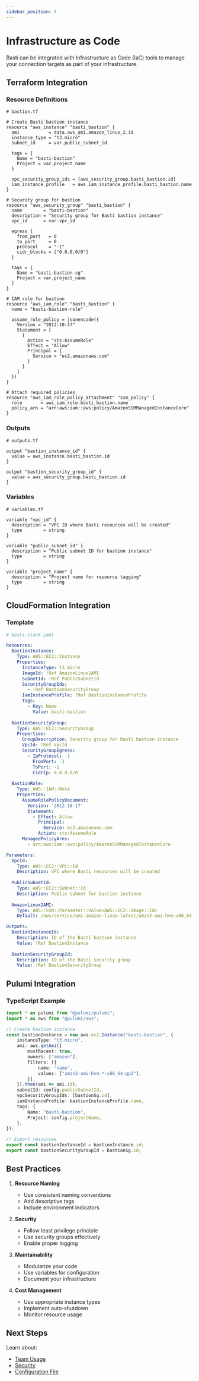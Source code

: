 ```yaml
---
sidebar_position: 4
---
```


# Infrastructure as Code

Basti can be integrated with Infrastructure as Code (IaC) tools to manage your connection targets as part of your infrastructure.

## Terraform Integration

### Resource Definitions

```hcl
# bastion.tf

# Create Basti bastion instance
resource "aws_instance" "basti_bastion" {
  ami           = data.aws_ami.amazon_linux_2.id
  instance_type = "t3.micro"
  subnet_id     = var.public_subnet_id
  
  tags = {
    Name = "basti-bastion"
    Project = var.project_name
  }
  
  vpc_security_group_ids = [aws_security_group.basti_bastion.id]
  iam_instance_profile   = aws_iam_instance_profile.basti_bastion.name
}

# Security group for bastion
resource "aws_security_group" "basti_bastion" {
  name        = "basti-bastion"
  description = "Security group for Basti bastion instance"
  vpc_id      = var.vpc_id
  
  egress {
    from_port   = 0
    to_port     = 0
    protocol    = "-1"
    cidr_blocks = ["0.0.0.0/0"]
  }
  
  tags = {
    Name = "basti-bastion-sg"
    Project = var.project_name
  }
}

# IAM role for bastion
resource "aws_iam_role" "basti_bastion" {
  name = "basti-bastion-role"
  
  assume_role_policy = jsonencode({
    Version = "2012-10-17"
    Statement = [
      {
        Action = "sts:AssumeRole"
        Effect = "Allow"
        Principal = {
          Service = "ec2.amazonaws.com"
        }
      }
    ]
  })
}

# Attach required policies
resource "aws_iam_role_policy_attachment" "ssm_policy" {
  role       = aws_iam_role.basti_bastion.name
  policy_arn = "arn:aws:iam::aws:policy/AmazonSSMManagedInstanceCore"
}
```

### Outputs

```hcl
# outputs.tf

output "bastion_instance_id" {
  value = aws_instance.basti_bastion.id
}

output "bastion_security_group_id" {
  value = aws_security_group.basti_bastion.id
}
```

### Variables

```hcl
# variables.tf

variable "vpc_id" {
  description = "VPC ID where Basti resources will be created"
  type        = string
}

variable "public_subnet_id" {
  description = "Public subnet ID for bastion instance"
  type        = string
}

variable "project_name" {
  description = "Project name for resource tagging"
  type        = string
}
```

## CloudFormation Integration

### Template

```yaml
# basti-stack.yaml

Resources:
  BastionInstance:
    Type: AWS::EC2::Instance
    Properties:
      InstanceType: t3.micro
      ImageId: !Ref AmazonLinux2AMI
      SubnetId: !Ref PublicSubnetId
      SecurityGroupIds: 
        - !Ref BastionSecurityGroup
      IamInstanceProfile: !Ref BastionInstanceProfile
      Tags:
        - Key: Name
          Value: basti-bastion
        
  BastionSecurityGroup:
    Type: AWS::EC2::SecurityGroup
    Properties:
      GroupDescription: Security group for Basti bastion instance
      VpcId: !Ref VpcId
      SecurityGroupEgress:
        - IpProtocol: -1
          FromPort: -1
          ToPort: -1
          CidrIp: 0.0.0.0/0
          
  BastionRole:
    Type: AWS::IAM::Role
    Properties:
      AssumeRolePolicyDocument:
        Version: '2012-10-17'
        Statement:
          - Effect: Allow
            Principal:
              Service: ec2.amazonaws.com
            Action: sts:AssumeRole
      ManagedPolicyArns:
        - arn:aws:iam::aws:policy/AmazonSSMManagedInstanceCore

Parameters:
  VpcId:
    Type: AWS::EC2::VPC::Id
    Description: VPC where Basti resources will be created
    
  PublicSubnetId:
    Type: AWS::EC2::Subnet::Id
    Description: Public subnet for bastion instance
    
  AmazonLinux2AMI:
    Type: AWS::SSM::Parameter::Value<AWS::EC2::Image::Id>
    Default: /aws/service/ami-amazon-linux-latest/amzn2-ami-hvm-x86_64-gp2

Outputs:
  BastionInstanceId:
    Description: ID of the Basti bastion instance
    Value: !Ref BastionInstance
    
  BastionSecurityGroupId:
    Description: ID of the Basti security group
    Value: !Ref BastionSecurityGroup
```

## Pulumi Integration

### TypeScript Example

```typescript
import * as pulumi from "@pulumi/pulumi";
import * as aws from "@pulumi/aws";

// Create bastion instance
const bastionInstance = new aws.ec2.Instance("basti-bastion", {
    instanceType: "t3.micro",
    ami: aws.getAmi({
        mostRecent: true,
        owners: ["amazon"],
        filters: [{
            name: "name",
            values: ["amzn2-ami-hvm-*-x86_64-gp2"],
        }],
    }).then(ami => ami.id),
    subnetId: config.publicSubnetId,
    vpcSecurityGroupIds: [bastionSg.id],
    iamInstanceProfile: bastionInstanceProfile.name,
    tags: {
        Name: "basti-bastion",
        Project: config.projectName,
    },
});

// Export resources
export const bastionInstanceId = bastionInstance.id;
export const bastionSecurityGroupId = bastionSg.id;
```

## Best Practices

1. **Resource Naming**
   - Use consistent naming conventions
   - Add descriptive tags
   - Include environment indicators

2. **Security**
   - Follow least privilege principle
   - Use security groups effectively
   - Enable proper logging

3. **Maintainability**
   - Modularize your code
   - Use variables for configuration
   - Document your infrastructure

4. **Cost Management**
   - Use appropriate instance types
   - Implement auto-shutdown
   - Monitor resource usage

## Next Steps

Learn about:
- [Team Usage](../team-usage/shared-configuration)
- [Security](../security/iam-permissions)
- [Configuration File](./configuration-file)
